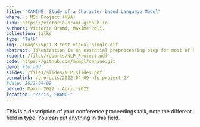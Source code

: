 ```yaml
---
title: "CANINE: Study of a Character-based Language Model"
where: : MSc Project (MVA)
link: https://victoria-brami.github.io 
authors: Victoria Brami, Maxime Poli.
collection: talks
type: "Talk"
img: /images/vp11_3_test_visual_single.gif
abstract: Tokenization is an essential preprocessing step for most of NLP models. Now state of the art models, like BERT, have adopted subword tokenization but it yields intrinsic issues. Models trained which such tokenization tend to be sensitive to the noise present in the training data, would it be naturally present or adversarially created. Moreover, splitting sentences into subwords may work well in English, but it is not adapted for other languages with a different morphology. Using character based models can be a way to tackle those issues CANINE is a recent Transformer based model that directly uses a sequence of characters as the input without explicit tokenization.
report: /files/reports/NLP_Project.pdf
code: https://github.com/mxmpl/canine.git
demo: #to add
slides: /files/slides/NLP_slides.pdf
permalink: /projects/2022-04-09-nlp-project-2/
#date: 2022-04-09
period: March 2022 - April 2022
location: "Paris, FRANCE"
---
```


This is a description of your conference proceedings talk, note the different field in type. You can put anything in this field.
